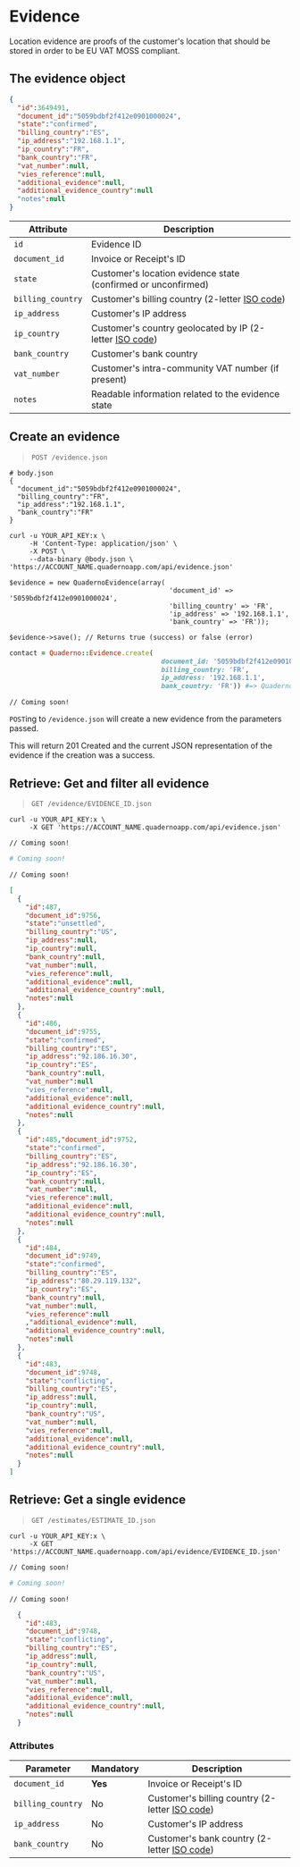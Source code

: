 # Evidence

Location evidence are proofs of the customer's location that should be stored in order to be EU VAT MOSS compliant.

## The evidence object
```json
{
  "id":3649491,
  "document_id":"5059bdbf2f412e0901000024",
  "state":"confirmed",
  "billing_country":"ES",
  "ip_address":"192.168.1.1",
  "ip_country":"FR",
  "bank_country":"FR",
  "vat_number":null,
  "vies_reference":null,
  "additional_evidence":null,
  "additional_evidence_country":null
  "notes":null
}
```


Attribute          | Description
-------------------|-----------------------------------------------------------------------------------------------------------
`id`               | Evidence ID
`document_id`      | Invoice or Receipt's ID
`state`            | Customer's location evidence state (confirmed or unconfirmed)
`billing_country`  | Customer's billing country (2-letter [ISO code](http://en.wikipedia.org/wiki/ISO_3166-1#Current_codes))
`ip_address`       | Customer's IP address
`ip_country`       | Customer's country geolocated by IP (2-letter [ISO code](http://en.wikipedia.org/wiki/ISO_3166-1#Current_codes))
`bank_country`     | Customer's bank country
`vat_number`       | Customer's intra-community VAT number (if present)
`notes`            | Readable information related to the evidence state


## Create an evidence

> `POST /evidence.json`

```shell
# body.json
{
  "document_id":"5059bdbf2f412e0901000024",
  "billing_country":"FR",
  "ip_address":"192.168.1.1",
  "bank_country":"FR"
}

curl -u YOUR_API_KEY:x \
     -H 'Content-Type: application/json' \
     -X POST \
     --data-binary @body.json \     'https://ACCOUNT_NAME.quadernoapp.com/api/evidence.json'
```

```php?start_inline=1
$evidence = new QuadernoEvidence(array(
                                        'document_id' => '5059bdbf2f412e0901000024',
                                        'billing_country' => 'FR',
                                        'ip_address' => '192.168.1.1',
                                        'bank_country' => 'FR'));

$evidence->save(); // Returns true (success) or false (error)
```

```ruby
contact = Quaderno::Evidence.create(
                                      document_id: '5059bdbf2f412e0901000024',
                                      billing_country: 'FR',
                                      ip_address: '192.168.1.1',
                                      bank_country: 'FR')) #=> Quaderno::Evidence

```

```swift?start_inline=1
// Coming soon!
```

`POST`ing to `/evidence.json` will create a new evidence from the parameters passed.

This will return 201 Created and the current JSON representation of the evidence if the creation was a success.

## Retrieve: Get and filter all evidence

> `GET /evidence/EVIDENCE_ID.json`


```shell
curl -u YOUR_API_KEY:x \
     -X GET 'https://ACCOUNT_NAME.quadernoapp.com/api/evidence.json'
```

```php?start_inline=1
// Coming soon!
```

```ruby
# Coming soon!

```

```swift?start_inline=1
// Coming soon!
```

```json
[
  {
    "id":487,
    "document_id":9756,
    "state":"unsettled",
    "billing_country":"US",
    "ip_address":null,
    "ip_country":null,
    "bank_country":null,
    "vat_number":null,
    "vies_reference":null,
    "additional_evidence":null,
    "additional_evidence_country":null,
    "notes":null
  },
  {
    "id":486,
    "document_id":9755,
    "state":"confirmed",
    "billing_country":"ES",
    "ip_address":"92.186.16.30",
    "ip_country":"ES",
    "bank_country":null,
    "vat_number":null
    "vies_reference":null,
    "additional_evidence":null,
    "additional_evidence_country":null,
    "notes":null
  },
  {
    "id":485,"document_id":9752,
    "state":"confirmed",
    "billing_country":"ES",
    "ip_address":"92.186.16.30",
    "ip_country":"ES",
    "bank_country":null,
    "vat_number":null,
    "vies_reference":null,
    "additional_evidence":null,
    "additional_evidence_country":null,
    "notes":null
  },
  {
    "id":484,
    "document_id":9749,
    "state":"confirmed",
    "billing_country":"ES",
    "ip_address":"80.29.119.132",
    "ip_country":"ES",
    "bank_country":null,
    "vat_number":null,
    "vies_reference":null
    ,"additional_evidence":null,
    "additional_evidence_country":null,
    "notes":null
  },
  {
    "id":483,
    "document_id":9748,
    "state":"conflicting",
    "billing_country":"ES",
    "ip_address":null,
    "ip_country":null,
    "bank_country":"US",
    "vat_number":null,
    "vies_reference":null,
    "additional_evidence":null,
    "additional_evidence_country":null,
    "notes":null
  }
]
```

## Retrieve: Get a single evidence

> `GET /estimates/ESTIMATE_ID.json`


```shell
curl -u YOUR_API_KEY:x \
     -X GET 'https://ACCOUNT_NAME.quadernoapp.com/api/evidence/EVIDENCE_ID.json'
```

```php?start_inline=1
// Coming soon!
```

```ruby
# Coming soon!

```

```swift?start_inline=1
// Coming soon!
```

```json
  {
    "id":483,
    "document_id":9748,
    "state":"conflicting",
    "billing_country":"ES",
    "ip_address":null,
    "ip_country":null,
    "bank_country":"US",
    "vat_number":null,
    "vies_reference":null,
    "additional_evidence":null,
    "additional_evidence_country":null,
    "notes":null
  }
```

### Attributes
Parameter          | Mandatory | Description
-------------------|-----------|------------------------------------------------------------------------------------------------
`document_id`      | **Yes**   | Invoice or Receipt's ID
`billing_country`  | No        | Customer's billing country (2-letter [ISO code](http://en.wikipedia.org/wiki/ISO_3166-1#Current_codes))
`ip_address`       | No        | Customer's IP address
`bank_country`     | No        | Customer's bank country (2-letter [ISO code](http://en.wikipedia.org/wiki/ISO_3166-1#Current_codes))
